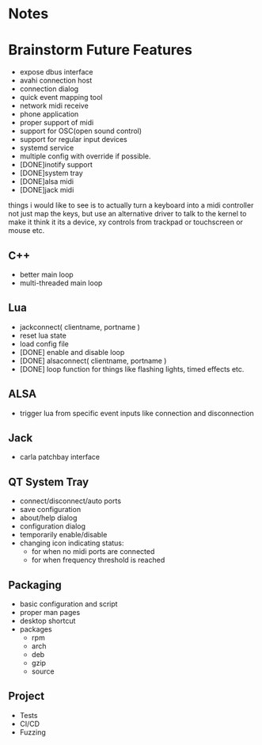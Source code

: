 Notes
=====

Brainstorm Future Features
================
* expose dbus interface
* avahi connection host
* connection dialog
* quick event mapping tool
* network midi receive
* phone application
* proper support of midi
* support for OSC(open sound control)
* support for regular input devices
* systemd service
* multiple config with override if possible.
* [DONE]inotify support
* [DONE]system tray
* [DONE]alsa midi
* [DONE]jack midi

things i would like to see is to actually turn a keyboard into a midi
controller not just map the keys, but use an alternative driver to talk to the
kernel to make it think it its a device, xy controls from trackpad or
touchscreen or mouse etc.

C++
----
* better main loop
* multi-threaded main loop

Lua
----
* jackconnect( clientname, portname )
* reset lua state
* load config file
* [DONE] enable and disable loop
* [DONE] alsaconnect( clientname, portname )
* [DONE] loop function for things like flashing lights, timed effects etc.

ALSA
----
* trigger lua from specific event inputs like connection and disconnection

Jack
----
* carla patchbay interface

QT System Tray
-----------
* connect/disconnect/auto ports
* save configuration
* about/help dialog
* configuration dialog
* temporarily enable/disable
* changing icon indicating status:
    * for when no midi ports are connected
    * for when frequency threshold is reached

Packaging
---------
* basic configuration and script
* proper man pages
* desktop shortcut
* packages
    * rpm
    * arch
    * deb
    * gzip
    * source

Project
-------
* Tests
* CI/CD
* Fuzzing

